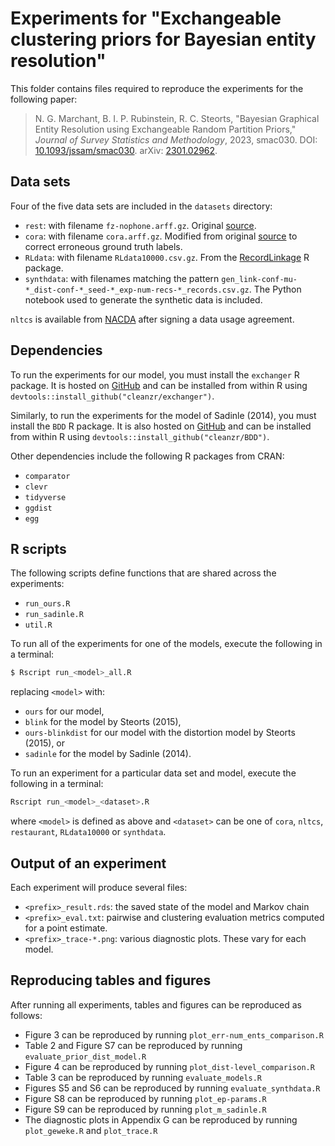 # Experiments for "Exchangeable clustering priors for Bayesian entity resolution"

This folder contains files required to reproduce the experiments for the 
following paper:

> N. G. Marchant, B. I. P. Rubinstein, R. C. Steorts, "Bayesian Graphical Entity Resolution using Exchangeable Random 
Partition Priors," _Journal of Survey Statistics and Methodology_, 2023, smac030. DOI: 
[10.1093/jssam/smac030](https://doi.org/10.1093/jssam/smac030). arXiv: [2301.02962](https://arxiv.org/abs/2301.02962).

## Data sets

Four of the five data sets are included in the `datasets` directory:
* `rest`: with filename `fz-nophone.arff.gz`. Original [source](https://www.cs.utexas.edu/users/ml/riddle/data/restaurant.tar.gz).
* `cora`: with filename `cora.arff.gz`. Modified from original [source](https://www.cs.utexas.edu/users/ml/riddle/data/cora.tar.gz) 
  to correct erroneous ground truth labels.
* `RLdata`: with filename `RLdata10000.csv.gz`. From the [RecordLinkage](https://cran.r-project.org/web/packages/RecordLinkage/) 
  R package.
* `synthdata`: with filenames matching the pattern `gen_link-conf-mu-*_dist-conf-*_seed-*_exp-num-recs-*_records.csv.gz`. 
  The Python notebook used to generate the synthetic data is included. 

`nltcs` is available from [NACDA](https://www.icpsr.umich.edu/icpsrweb/NACDA/studies/9681/summary) 
after signing a data usage agreement. 

## Dependencies

To run the experiments for our model, you must install the `exchanger` 
R package. It is hosted on [GitHub](https://github.com/cleanzr/exchanger) 
and can be installed from within R using 
`devtools::install_github("cleanzr/exchanger")`.

Similarly, to run the experiments for the model of Sadinle (2014), you 
must install the `BDD` R package. It is also hosted on 
[GitHub](https://github.com/cleanzr/BDD) and can be installed from 
within R using `devtools::install_github("cleanzr/BDD")`.

Other dependencies include the following R packages from CRAN:
* `comparator`
* `clevr`
* `tidyverse`
* `ggdist`
* `egg`

## R scripts

The following scripts define functions that are shared across the experiments:
* `run_ours.R`
* `run_sadinle.R`
* `util.R`

To run all of the experiments for one of the models, execute the following in 
a terminal:
```bash
$ Rscript run_<model>_all.R
```
replacing `<model>` with:

* `ours` for our model, 
* `blink` for the model by Steorts (2015), 
* `ours-blinkdist` for our model with the distortion model by Steorts (2015), or 
* `sadinle` for the model by Sadinle (2014).

To run an experiment for a particular data set and model, execute the 
following in a terminal:
```bash
Rscript run_<model>_<dataset>.R
```
where `<model>` is defined as above and `<dataset>` can be one of 
`cora`, `nltcs`, `restaurant`, `RLdata10000` or `synthdata`.

## Output of an experiment

Each experiment will produce several files:
* `<prefix>_result.rds`: the saved state of the model and Markov chain
* `<prefix>_eval.txt`: pairwise and clustering evaluation metrics computed 
for a point estimate.
* `<prefix>_trace-*.png`: various diagnostic plots. These vary for each 
model.

## Reproducing tables and figures

After running all experiments, tables and figures can be reproduced as follows:

* Figure 3 can be reproduced by running `plot_err-num_ents_comparison.R` 
* Table 2 and Figure S7 can be reproduced by running 
  `evaluate_prior_dist_model.R`
* Figure 4 can be reproduced by running `plot_dist-level_comparison.R` 
* Table 3 can be reproduced by running `evaluate_models.R`
* Figures S5 and S6 can be reproduced by running `evaluate_synthdata.R`
* Figure S8 can be reproduced by running `plot_ep-params.R`
* Figure S9 can be reproduced by running `plot_m_sadinle.R`
* The diagnostic plots in Appendix G can be reproduced by running `plot_geweke.R` and `plot_trace.R`
